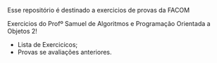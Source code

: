 Esse repositório é destinado a exercicios de provas da FACOM

Exercicios do Profº Samuel de Algoritmos e Programação Orientada a Objetos 2!

- Lista de Exercicicos;
- Provas se avaliações anteriores.
